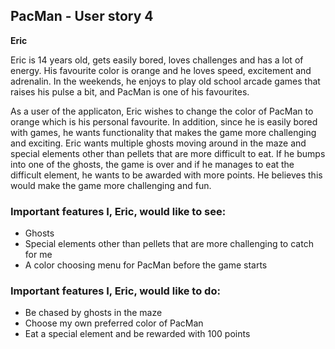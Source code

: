 ## PacMan - User story 4
**Eric**
<br>

Eric is 14 years old, gets easily bored, loves challenges and has a lot of energy.
His favourite color is orange and he loves speed, excitement and adrenalin. 
In the weekends, he enjoys to play old school arcade games that raises his pulse a bit, and PacMan is one of his favourites.

As a user of the applicaton, Eric wishes to change the color of PacMan to orange which is his personal favourite. 
In addition, since he is easily bored with games, he wants functionality that makes the game more challenging and exciting. Eric wants multiple ghosts moving around in the maze and special elements other than pellets that are more difficult to eat. If he bumps into one of the ghosts, the game is over and if he manages to eat the difficult element, he wants to be awarded with more points. He believes this would make the game more challenging and fun.


### Important features I, Eric, would like to see:
- Ghosts 
- Special elements other than pellets that are more challenging to catch for me
- A color choosing menu for PacMan before the game starts
  
### Important features I, Eric, would like to do:
- Be chased by ghosts in the maze
- Choose my own preferred color of PacMan
- Eat a special element and be rewarded with 100 points